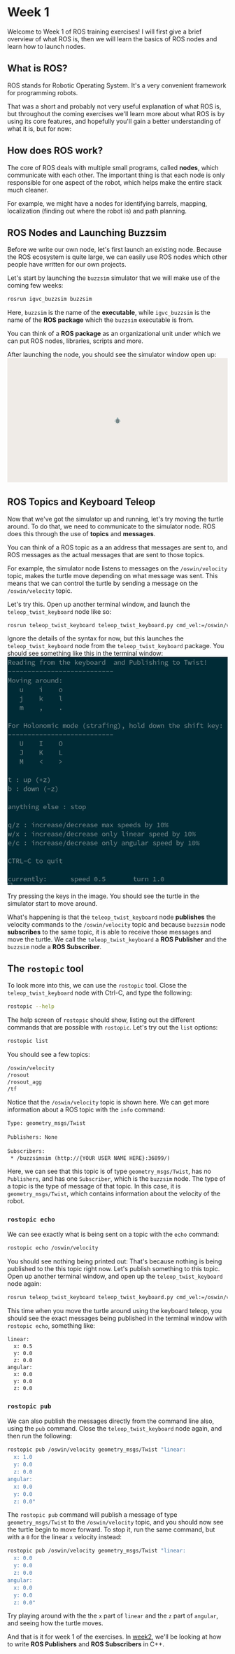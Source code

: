 # Week 1
Welcome to Week 1 of ROS training exercises! I will first give a brief overview of what ROS is,
then we will learn the basics of ROS nodes and learn how to launch nodes.

## What is ROS?
ROS stands for Robotic Operating System. It's a very convenient framework for programming robots.

That was a short and probably not very useful explanation of what ROS is, but throughout
the coming exercises we'll learn more about what ROS is by using its core features, and
hopefully you'll gain a better understanding of what it is, but for now:

## How does ROS work?
The core of ROS deals with multiple small programs, called __nodes__, which communicate
with each other. The important thing is that each node is only responsible for one aspect
of the robot, which helps make the entire stack much cleaner.

For example, we might have a
nodes for identifying barrels, mapping, localization (finding out where the robot is) and
path planning.

## ROS Nodes and Launching Buzzsim
Before we write our own node, let's first launch an existing node. Because the ROS ecosystem
is quite large, we can easily use ROS nodes which other people have written for our own projects.

Let's start by launching the `buzzsim` simulator that we will make use of the coming few weeks:
```bash
rosrun igvc_buzzsim buzzsim
```
Here, `buzzsim` is the name of the **executable**, while `igvc_buzzsim` is the name of the
**ROS package** which the `buzzsim` executable is from.

You can think of a **ROS package** as an organizational unit under which we can put ROS nodes,
libraries, scripts and more.

After launching the node, you should see the simulator window open up:
![buzzsim](buzzsim.png)

## ROS Topics and Keyboard Teleop
Now that we've got the simulator up and running, let's try moving the turtle around. To do that, we
need to communicate to the simulator node. ROS does this through the use of **topics** and **messages**.

You can think of a ROS topic as a an address that messages are sent to, and ROS messages as the actual messages
that are sent to those topics.

For example, the simulator node listens to messages on the `/oswin/velocity` topic, makes the turtle move
depending on what message was sent. This means that we can control the turtle by sending a message on the
`/oswin/velocity` topic.

Let's try this. Open up another terminal window, and launch the `teleop_twist_keyboard` node like so:
```bash
rosrun teleop_twist_keyboard teleop_twist_keyboard.py cmd_vel:=/oswin/velocity
```

Ignore the details of the syntax for now, but this launches the `teleop_twist_keyboard` node from the
`teleop_twist_keyboard` package. You should see something like this in the terminal window:
![keyboard_teleop](keyboard_teleop.png)

Try pressing the keys in the image. You should see the turtle in the simulator start to move around.

What's happening is that the `teleop_twist_keyboard` node **publishes** the velocity commands to the
`/oswin/velocity` topic and because `buzzsim` node **subscribes** to the same topic, it is able to
receive those messages and move the turtle. We call the `teleop_twist_keyboard` a **ROS Publisher**
and the `buzzsim` node a **ROS Subscriber**.

## The `rostopic` tool
To look more into this, we can use the `rostopic` tool. Close the `teleop_twist_keyboard` node with
Ctrl-C, and type the following:
```bash
rostopic --help
```

The help screen of `rostopic` should show, listing out the different commands that are possible with
`rostopic`. Let's try out the `list` options:
```bash
rostopic list
```

You should see a few topics:
```
/oswin/velocity
/rosout
/rosout_agg
/tf
```

Notice that the `/oswin/velocity` topic is shown here. We can get more information about a ROS topic
with the `info` command:
```
Type: geometry_msgs/Twist

Publishers: None

Subscribers: 
 * /buzzsimsim (http://{YOUR USER NAME HERE}:36899/)
```

Here, we can see that this topic is of type `geometry_msgs/Twist`, has no `Publishers`, and has one `Subscriber`,
which is the `buzzsim` node. The type of a topic is the type of message of that topic. In this case, it is
`geometry_msgs/Twist`, which contains information about the velocity of the robot.

### `rostopic echo`
We can see exactly what is being sent on a topic with the `echo` command:
```bash
rostopic echo /oswin/velocity
```

You should see nothing being printed out: That's because nothing is being published to the this topic right now.
Let's publish something to this topic. Open up another terminal window, and open up the `teleop_twist_keyboard` node
again: 
```bash
rosrun teleop_twist_keyboard teleop_twist_keyboard.py cmd_vel:=/oswin/velocity
```

This time when you move the turtle around using the keyboard teleop, you should see the exact messages being published
in the terminal window with `rostopic echo`, something like:
```
linear:
  x: 0.5
  y: 0.0
  z: 0.0
angular:
  x: 0.0
  y: 0.0
  z: 0.0
```

### `rostopic pub`
We can also publish the messages directly from the command line also, using the `pub` command. Close the `teleop_twist_keyboard`
node again, and then run the following:
```bash
rostopic pub /oswin/velocity geometry_msgs/Twist "linear:
  x: 1.0
  y: 0.0
  z: 0.0
angular:
  x: 0.0
  y: 0.0
  z: 0.0"
```

The `rostopic pub` command will publish a message of type `geometry_msgs/Twist` to the `/oswin/velocity` topic,
and you should now see the turtle begin to move forward. To stop it, run the same command, but with a `0` for the
linear `x` velocity instead:
```bash
rostopic pub /oswin/velocity geometry_msgs/Twist "linear:
  x: 0.0
  y: 0.0
  z: 0.0
angular:
  x: 0.0
  y: 0.0
  z: 0.0"
```

Try playing around with the the `x` part of `linear` and the `z` part of `angular`, and seeing how the turtle
moves.

And that is it for week 1 of the exercises. In [week2](week2.md), we'll be looking at how to write **ROS Publishers**
and **ROS Subscribers** in C++.

